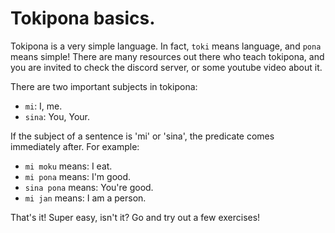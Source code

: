 # Tokipona basics.

Tokipona is a very simple language. In fact, `toki` means language, and `pona` means simple!
There are many resources out there who teach tokipona, and you are invited to check the discord server, or some youtube video about it.

There are two important subjects in tokipona:
- `mi`: I, me.
- `sina`: You, Your.


If the subject of a sentence is 'mi' or 'sina', the predicate comes immediately after.
For example: 
- `mi moku` means: I eat.
- `mi pona` means: I'm good.
- `sina pona` means: You're good.
- `mi jan` means: I am a person.


That's it!
Super easy, isn't it?
Go and try out a few exercises!








